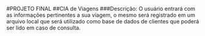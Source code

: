 #PROJETO FINAL
##CIA de Viagens
###Descrição:
O usuário entrará com as informações pertinentes a sua viagem, o mesmo será registrado em um arquivo local que será
utilizado como base de dados de clientes que poderá ser lido em caso de consulta.

